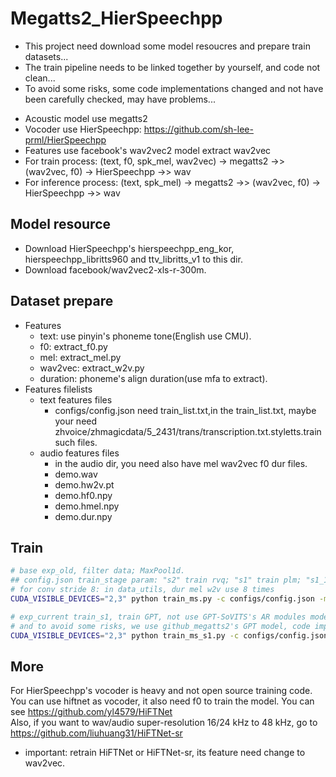 # Megatts2_HierSpeechpp
- This project need download some model resoucres and prepare train datasets... 
- The train pipeline needs to be linked together by yourself, and code not clean...
- To avoid some risks, some code implementations changed and not have been carefully checked, may have problems...

* Acoustic model use megatts2
* Vocoder use HierSpeechpp: https://github.com/sh-lee-prml/HierSpeechpp
* Features use facebook's wav2vec2 model extract wav2vec
* For train process: (text, f0, spk_mel, wav2vec) -> megatts2 ->> (wav2vec, f0) -> HierSpeechpp ->> wav
* For inference process: (text, spk_mel) -> megatts2 ->> (wav2vec, f0) -> HierSpeechpp ->> wav

## Model resource 
- Download HierSpeechpp's hierspeechpp_eng_kor, hierspeechpp_libritts960 and ttv_libritts_v1 to this dir.
- Download facebook/wav2vec2-xls-r-300m.

## Dataset prepare
* Features
  * text: use pinyin's phoneme tone(English use CMU).
  * f0: extract_f0.py 
  * mel: extract_mel.py
  * wav2vec: extract_w2v.py
  * duration: phoneme's align duration(use mfa to extract).
* Features filelists
  * text features files
    * configs/config.json need train_list.txt,in the train_list.txt, maybe your need zhvoice/zhmagicdata/5_2431/trans/transcription.txt.styletts.train such files.
  * audio features files
    * in the audio dir, you need also have mel wav2vec f0  dur files.
    * demo.wav
    * demo.hw2v.pt
    * demo.hf0.npy
    * demo.hmel.npy
    * demo.dur.npy

## Train
```bash
# base exp_old, filter data; MaxPool1d.
## config.json train_stage param: "s2" train rvq; "s1" train plm; "s1_1" train plm1;
# for conv stride 8: in data_utils, dur mel w2v use 8 times
CUDA_VISIBLE_DEVICES="2,3" python train_ms.py -c configs/config.json -m exp

# exp_current train_s1, train GPT, not use GPT-SoVITS's AR modules model;
# and to avoid some risks, we use github_megatts2's GPT model, code implementation is not carefully checked...
CUDA_VISIBLE_DEVICES="2,3" python train_ms_s1.py -c configs/config.json -m exp
```

## More
For HierSpeechpp's vocoder is heavy and not open source training code.<br/> You can use hiftnet as vocoder, it also need f0 to train the model. You can see https://github.com/yl4579/HiFTNet <br/>
Also, if you want to wav/audio super-resolution 16/24 kHz to 48 kHz, go to https://github.com/liuhuang31/HiFTNet-sr
* important: retrain HiFTNet or HiFTNet-sr, its feature need change to wav2vec.
